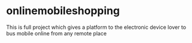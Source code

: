 # onlinemobileshopping
This is full project which gives a platform to the electronic device lover to bus mobile online from any remote place 
